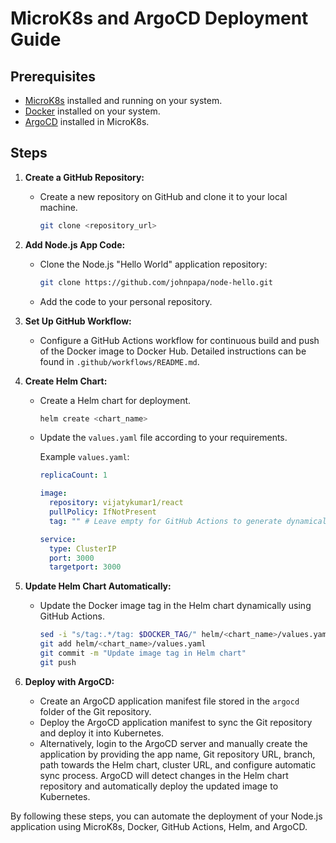 # MicroK8s and ArgoCD Deployment Guide

## Prerequisites

- [MicroK8s](https://microk8s.io/) installed and running on your system.
- [Docker](https://www.docker.com/) installed on your system.
- [ArgoCD](https://argoproj.github.io/argo-cd/) installed in MicroK8s.

## Steps

1. **Create a GitHub Repository:**
   - Create a new repository on GitHub and clone it to your local machine.
     ```bash
     git clone <repository_url>
     ```

2. **Add Node.js App Code:**
   - Clone the Node.js "Hello World" application repository:
     ```bash
     git clone https://github.com/johnpapa/node-hello.git
     ```
   - Add the code to your personal repository.

3. **Set Up GitHub Workflow:**
   - Configure a GitHub Actions workflow for continuous build and push of the Docker image to Docker Hub. Detailed instructions can be found in `.github/workflows/README.md`.

4. **Create Helm Chart:**
   - Create a Helm chart for deployment.
     ```bash
     helm create <chart_name>
     ```
   - Update the `values.yaml` file according to your requirements.

     Example `values.yaml`:
     ```yaml
     replicaCount: 1

     image:
       repository: vijatykumar1/react
       pullPolicy: IfNotPresent
       tag: "" # Leave empty for GitHub Actions to generate dynamically

     service:
       type: ClusterIP
       port: 3000
       targetport: 3000
     ```

5. **Update Helm Chart Automatically:**
   - Update the Docker image tag in the Helm chart dynamically using GitHub Actions.
     ```bash
     sed -i "s/tag:.*/tag: $DOCKER_TAG/" helm/<chart_name>/values.yaml
     git add helm/<chart_name>/values.yaml
     git commit -m "Update image tag in Helm chart"
     git push
     ```

6. **Deploy with ArgoCD:**
   - Create an ArgoCD application manifest file stored in the `argocd` folder of the Git repository.
   - Deploy the ArgoCD application manifest to sync the Git repository and deploy it into Kubernetes.
   - Alternatively, login to the ArgoCD server and manually create the application by providing the app name, Git repository URL, branch, path towards the Helm chart, cluster URL, and configure automatic sync process. ArgoCD will detect changes in the Helm chart repository and automatically deploy the updated image to Kubernetes.

By following these steps, you can automate the deployment of your Node.js application using MicroK8s, Docker, GitHub Actions, Helm, and ArgoCD.